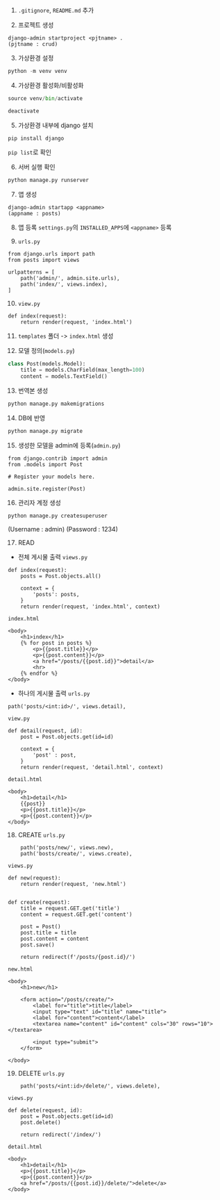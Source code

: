 1. `.gitignore`, `README.md` 추가

2. 프로젝트 생성
```
django-admin startproject <pjtname> .
(pjtname : crud)
```

3. 가상환경 설정
```python
python -m venv venv
```

4. 가상환경 활성화/비활성화
```python
source venv/bin/activate

deactivate
```

5. 가상환경 내부에 django 설치
```
pip install django
```

`pip list`로 확인

6. 서버 실행 확인
```python
python manage.py runserver
```

7. 앱 생성
```
django-admin startapp <appname>
(appname : posts)
```

8. 앱 등록
`settings.py`의 `INSTALLED_APPS`에 `<appname>` 등록

9. `urls.py`
```
from django.urls import path
from posts import views

urlpatterns = [
    path('admin/', admin.site.urls),
    path('index/', views.index),
]
```

10. `view.py`
```
def index(request):
    return render(request, 'index.html')
```

11. `templates` 폴더 -> `index.html` 생성

12. 모델 정의(`models.py`)
```python
class Post(models.Model):
    title = models.CharField(max_length=100)
    content = models.TextField()
```

13. 번역본 생성
```python
python manage.py makemigrations
```

14. DB에 반영
```python
python manage.py migrate
```

15. 생성한 모델을 admin에 등록(`admin.py`)
```
from django.contrib import admin
from .models import Post

# Register your models here.

admin.site.register(Post)
```

16. 관리자 계정 생성
```python
python manage.py createsuperuser
```

(Username : admin)
(Password : 1234)

17. READ
- 전체 게시물 출력
`views.py`
```
def index(request):
    posts = Post.objects.all()

    context = {
        'posts': posts,
    }
    return render(request, 'index.html', context)
```

`index.html`
```
<body>
    <h1>index</h1>
    {% for post in posts %}
        <p>{{post.title}}</p>
        <p>{{post.content}}</p>
        <a href="/posts/{{post.id}}">detail</a>
        <hr>
    {% endfor %}
</body>
```

- 하나의 게시물 출력
`urls.py`
```
path('posts/<int:id>/', views.detail),
```

`view.py`
```
def detail(request, id):
    post = Post.objects.get(id=id)

    context = {
        'post' : post,
    }
    return render(request, 'detail.html', context)
```

`detail.html`
```
<body>
    <h1>detail</h1>
    {{post}}
    <p>{{post.title}}</p>
    <p>{{post.content}}</p>
</body>
```

18. CREATE
`urls.py`
```
    path('posts/new/', views.new),
    path('bosts/create/', views.create),
```

`views.py`
```
def new(request):
    return render(request, 'new.html')


def create(request):
    title = request.GET.get('title')
    content = request.GET.get('content')

    post = Post()
    post.title = title
    post.content = content
    post.save()

    return redirect(f'/posts/{post.id}/')
```

`new.html`
```
<body>
    <h1>new</h1>

    <form action="/posts/create/">
        <label for="title">title</label>
        <input type="text" id="title" name="title">
        <label for="content">content</label>
        <textarea name="content" id="content" cols="30" rows="10"></textarea>

        <input type="submit">
    </form>

</body>
```

19. DELETE
`urls.py`
```
    path('posts/<int:id>/delete/', views.delete),
```

`views.py`
```
def delete(request, id):
    post = Post.objects.get(id=id)
    post.delete()

    return redirect('/index/')
```

`detail.html`
```
<body>
    <h1>detail</h1>
    <p>{{post.title}}</p>
    <p>{{post.content}}</p>
    <a href="/posts/{{post.id}}/delete/">delete</a>
</body>
```